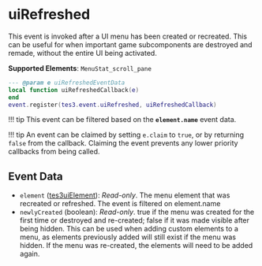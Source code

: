 # uiRefreshed

This event is invoked after a UI menu has been created or recreated. This can be useful for when important game subcomponents are destroyed and remade, without the entire UI being activated.

**Supported Elements**: `MenuStat_scroll_pane`

```lua
--- @param e uiRefreshedEventData
local function uiRefreshedCallback(e)
end
event.register(tes3.event.uiRefreshed, uiRefreshedCallback)
```

!!! tip
	This event can be filtered based on the **`element.name`** event data.

!!! tip
	An event can be claimed by setting `e.claim` to `true`, or by returning `false` from the callback. Claiming the event prevents any lower priority callbacks from being called.

## Event Data

* `element` ([tes3uiElement](../../types/tes3uiElement)): *Read-only*. The menu element that was recreated or refreshed. The event is filtered on element.name
* `newlyCreated` (boolean): *Read-only*. true if the menu was created for the first time or destroyed and re-created; false if it was made visible after being hidden. This can be used when adding custom elements to a menu, as elements previously added will still exist if the menu was hidden. If the menu was re-created, the elements will need to be added again.

